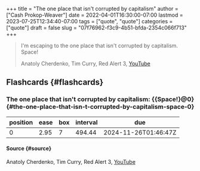 +++
title = "The one place that isn't corrupted by capitalism"
author = ["Cash Prokop-Weaver"]
date = 2022-04-01T16:30:00-07:00
lastmod = 2023-07-25T12:34:40-07:00
tags = ["quote", "quote"]
categories = ["quote"]
draft = false
slug = "07f76962-f3c9-4b51-bfda-2354c066f713"
+++

> I'm escaping to the one place that isn't corrupted by capitalism. Space!
>
> Anatoly Cherdenko, Tim Curry, Red Alert 3, [YouTube](g1Sq1Nr58hM)


## Flashcards {#flashcards}


### The one place that isn't corrupted by capitalism: {{Space!}@0} {#the-one-place-that-isn-t-corrupted-by-capitalism-space-0}

| position | ease | box | interval | due                  |
|----------|------|-----|----------|----------------------|
| 0        | 2.95 | 7   | 494.44   | 2024-11-26T01:46:47Z |


#### Source {#source}

Anatoly Cherdenko, Tim Curry, Red Alert 3, [YouTube](g1Sq1Nr58hM)
